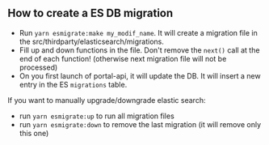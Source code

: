 

## How to create a ES DB migration

- Run `yarn esmigrate:make my_modif_name`. It will create a migration file in the src/thirdparty/elasticsearch/migrations.
- Fill up and down functions in the file. Don't remove the `next()` call at the end of each function! (otherwise next migration file will not be processed)
- On you first launch of portal-api, it will update the DB. It will insert a new entry in the ES `migrations` table.

If you want to manually upgrade/downgrade elastic search:
- run `yarn esmigrate:up` to run all migration files
- run `yarn esmigrate:down` to remove the last migration (it will remove only this one)
